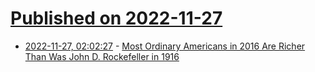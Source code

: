 # [Published on 2022-11-27](index.md)

* [2022-11-27, 02:02:27](https://news.ycombinator.com/item?id=33759299) - [Most Ordinary Americans in 2016 Are Richer Than Was John D. Rockefeller in 1916](https://cafehayek.com/2016/02/40405.html)
